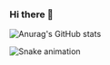 ### Hi there 👋

![Anurag's GitHub stats](https://github-readme-stats.vercel.app/api?username=Rins13&show_icons=true&theme=aura&bg_color=00000000)

![Snake animation](https://github.com/Rins13/Rins13/blob/output/github-contribution-grid-snake.svg)

<!--

**Rins13/Rins13** is a ✨ _special_ ✨ repository because its `README.md` (this file) appears on your GitHub profile.

Here are some ideas to get you started:

- 🔭 I’m currently working on ...
- 🌱 I’m currently learning ...
- 👯 I’m looking to collaborate on ...
- 🤔 I’m looking for help with ...
- 💬 Ask me about ...
- 📫 How to reach me: ...
- 😄 Pronouns: ...
- ⚡ Fun fact: ...

[![Solved.ac Profile](http://mazassumnida.wtf/api/v2/generate_badge?boj=rins6016)](https://solved.ac/rins6016/)
-->
